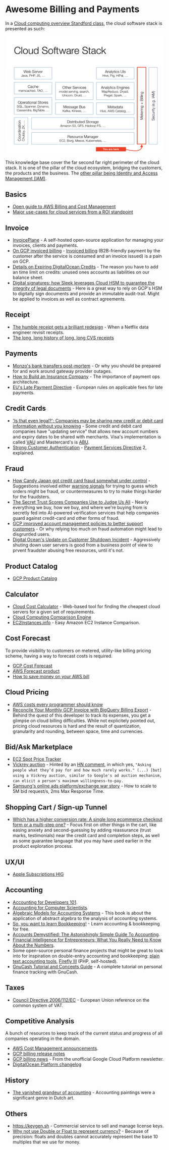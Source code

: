 # Awesome Billing and Payments

In a [Cloud computing overview Standford class](http://web.stanford.edu/class/cs349d/docs/L01_overview.pdf), the cloud software stack is presented as such:

![](cloud-software-stack-billing.png)

This knowledge base cover the far second far right perimeter of the cloud stack. It is one of the pillar of the cloud ecosystem, bridging the customers, the products and the business. The [other pillar being Identity and Access Management (IAM)](https://github.com/kdeldycke/awesome-iam/).


## Basics

* [Open guide to AWS Billing and Cost Management](https://github.com/open-guides/og-aws#billing-and-cost-management)
* [Major use-cases for cloud services from a ROI standpoint](https://news.ycombinator.com/item?id=19830022)


## Invoice

* [InvoicePlane](https://github.com/InvoicePlane/InvoicePlane) - A self-hosted open-source application for managing your invoices, clients and payments.
* [On GCP invoiced billing](https://news.ycombinator.com/item?id=17517479) - [Invoiced billing](https://cloud.google.com/billing/docs/how-to/invoiced-billing) (B2B-friendly payment by the customer after the service is consumed and an invoice issued) is a pain on GCP.
* [Details on Expiring DigitalOcean Credits](https://blog.digitalocean.com/details-on-expiring-digitalocean-credits/) - The reason you have to add an time limit on credits: unused ones accounts as liabilities on our balance sheet.
* [Digital signatures: how Sleek leverages Cloud HSM to guarantee the integrity of legal documents](https://medium.com/google-developers/digital-signatures-how-sleek-leverages-cloud-hsm-to-guarantee-the-integrity-of-legal-documents-a7bd3b82faf6) - Here is a great way to rely on GCP's HSM to digitally sign documents and provide an immutable audit-trail. Might be applied to invoices as well as contract agreements.


## Receipt

* [The humble receipt gets a brilliant redesign](https://www.fastcompany.com/90347782/the-humble-receipt-gets-a-brilliant-redesign) - When a Netflix data engineer revisit receipts.
* [The long, long history of long, long CVS receipts](https://www.vox.com/the-goods/2018/10/10/17956950/why-are-cvs-pharmacy-receipts-so-long)


## Payments

* [Monzo's bank transfers post-mortem](https://monzo.com/blog/2019/06/20/why-bank-transfers-failed-on-30th-may-2019/) - Or why you should be prepared for and work around gateway provider outages.
* [How to Build an Insurance Company](https://www.moderntreasury.com/journal/how-to-build-an-insurance-company) - The importance of payment ops architecture.
* [EU's Late Payment Directive](https://ec.europa.eu/growth/smes/support/late-payment_en) - European rules on applicable fees for late payments.


## Credit Cards

* ['Is that even legal?': Companies may be sharing new credit or debit card information without you knowing](https://www.cbc.ca/news/business/banking-information-shared-with-third-parties-1.5102931) - Some credit and debit card companies have "updating service" that allows new account numbers and expiry dates to be shared with merchants. Visa's implementation is called [VAU](https://developer.visa.com/capabilities/vau) and Mastercard's is [ABU](https://developer.mastercard.com/product/automatic-billing-updater).
* [Strong Customer Authentication](https://stripe.com/guides/strong-customer-authentication) - [Payment Services Directive](https://en.wikipedia.org/wiki/Payment_Services_Directive) 2, explained.


## Fraud

* [How Candy Japan got credit card fraud somewhat under control](https://www.candyjapan.com/behind-the-scenes/how-i-got-credit-card-fraud-somewhat-under-control) - Suggestions involved either [warning signals](https://www.candyjapan.com/behind-the-scenes/fraudulent-transaction-warning-signs) for trying to guess which orders might be fraud, or countermeasures to try to make things harder for the fraudsters.
* [The Secret Trust Scores Companies Use to Judge Us All](https://www.wsj.com/articles/the-secret-trust-scores-companies-use-to-judge-us-all-11554523206) - Nearly everything we buy, how we buy, and where we're buying from is secretly fed into AI-powered verification services that help companies guard against credit-card and other forms of fraud.
* [GCP improved account management policies to better support customers](https://cloudplatform.googleblog.com/2018/07/improving-our-account-management-policies-to-better-support-customers.html) - Or why relying too much on fraud automation might lead to disgruntled users.
* [Digital Ocean's Update on Customer Shutdown Incident](https://blog.digitalocean.com/an-update-on-last-weeks-customer-shutdown-incident/) - Aggressively shuting down user servers is good from a business point of view to prvent fraudster abusing free resources, until it's not.


## Product Catalog

* [GCP Product Catalog](https://cloud.google.com/blog/products/gcp/introducing-cloud-billing-catalog-api-gcp-pricing-in-real-time)


## Calculator

* [Cloud Cost Calculator](https://github.com/scalyr/cloud-costs) - Web-based tool for finding the cheapest cloud servers for a given set of requirements.
* [Cloud Computing Comparison Engine](https://www.cloudorado.com)
* [EC2Instances.info](https://ec2instances.info) - Easy Amazon EC2 Instance Comparison.


## Cost Forecast

To provide visibility to customers on metered, utility-like billing pricing scheme, having a way to forecast costs is required.

* [GCP Cost Forecast](https://cloudplatform.googleblog.com/2018/07/predict-your-future-costs-with-google-cloud-billing-cost-forecast.html)
* [AWS Forecast product](https://aws.amazon.com/forecast/)
* [How to save money on your AWS bill](https://twitter.com/QuinnyPig/status/1091041507342086144)


## Cloud Pricing

* [AWS costs every programmer should know](https://david-codes.hatanian.com/2019/06/09/aws-costs-every-programmer-should-now.html)
* [Reconcile Your Monthly GCP Invoice with BigQuery Billing Export](https://medium.com/@lukwam/reconcile-your-monthly-gcp-invoice-with-bigquery-billing-export-b36ae0c961e) - Behind the quest of this developer to track its expenses, you get a glimpse on cloud billing difficulties. While not explicitely pointed out, pricing cloud resources is hard and the result of quantization, granularity and rounding, between space, time and currencies.


## Bid/Ask Marketplace

* [EC2 Spot Price Tracker](https://github.com/grosskur/ec2price)
* [Vickrey auction](https://en.wikipedia.org/wiki/Vickrey_auction) - Hinted by an [HN comment](https://news.ycombinator.com/item?id=19145391), in which yes, `"Asking people what they’d pay for and how much rarely works." (...) [but] using a Vickrey auction, similar to Google's ad auction mechanism, can elicit a person's maximum willingness-to-pay.`
* [Samsung's online ads platform/exchange war story](https://github.com/eloraiby/fs-pacer/blob/master/fs-pacer.md) - How to scale to 5M bid request/s, 2ms Max Response Time.


## Shopping Cart / Sign-up Tunnel

* [Which has a higher conversion rate: A single long ecommerce checkout form or a multi-step one?](https://capitalandgrowth.org/questions/2055/which-has-a-higher-conversion-rate-a-single-long-e.html) - Focus first on other things in the cart, like easing anxiety and second-guessing by adding reassurance (trust marks, testimonials) near the credit card and completion steps, as well as some guarantee language that you may have used earlier in the product exploration process.


## UX/UI

* [Apple Subscriptions HIG](https://developer.apple.com/design/human-interface-guidelines/subscriptions/overview/)


## Accounting

* [Accounting for Developers 101](https://docs.google.com/document/d/1HDLRa6vKpclO1JtxbGB5NeAYWf8cf1UMGy22o8OZZq4).
* [Accounting for Computer Scientists](https://martin.kleppmann.com/2011/03/07/accounting-for-computer-scientists.html).
* [Algebraic Models for Accounting Systems](https://www.amazon.com/Algebraic-Models-For-Accounting-Systems/dp/9814287113) - This book is about the application of abstract algebra to the analysis of accounting systems.
* [So, you want to learn Bookkeeping!](http://www.dwmbeancounter.com/tutorial/Tutorial.html) - Learn accounting & bookkeeping for free.
* [Accounts Demystified: The Astonishingly Simple Guide To Accounting](https://www.amazon.co.uk/Accounts-Demystified-Astonishingly-Simple-Accounting/dp/0273744704/).
* [Financial Intelligence for Entrepreneurs: What You Really Need to Know About the Numbers](https://www.amazon.com/Financial-Intelligence-Entrepreneurs-Really-Numbers/dp/1422119157).
* Some open-source personal finance projects that might be great to look into for inspiration on double-entry accounting and bookkeeping: [plain text accounting tools](https://plaintextaccounting.org/#software), [Firefly III](https://firefly-iii.org) (PHP, self-hosted).
* [GnuCash Tutorial and Concepts Guide](https://www.gnucash.org/docs/v2.4/C/gnucash-guide/) - A complete tutorial on personal finance tracking with GnuCash.


## Taxes

* [Council Directive 2006/112/EC](https://eur-lex.europa.eu/legal-content/EN/TXT/HTML/?uri=OJ:L:2006:347:FULL) - European Union reference on the common system of VAT.


## Competitive Analysis

A bunch of resources to keep track of the current status and progress of all companies operating in the domain.

* [AWS Cost Management announcements](https://aws.amazon.com/about-aws/whats-new/aws-cost-management/).
* [GCP billing release notes](https://cloud.google.com/billing/docs/release-notes)
* [GCP billing news](https://www.gcpweekly.com/gcp-resources/tag/billing/) - From the unofficial Google Cloud Platform newsletter.
* [DigitalOcean Platform changelog](https://www.digitalocean.com/docs/platform/release-notes/)


## History

* [The vanished grandeur of accounting](https://www.bostonglobe.com/ideas/2014/06/07/the-vanished-grandeur-accounting/3zcbRBoPDNIryWyNYNMvbO/story.html) - 
Accounting paintings were a significant genre in Dutch art. 


## Others

* https://keygen.sh  - Commercial service to sell and manage license keys.
* [Why not use Double or Float to represent currency?](https://stackoverflow.com/questions/3730019/why-not-use-double-or-float-to-represent-currency/3730040#3730040) - Because of precision: floats and doubles cannot accurately represent the base 10 multiples that we use for money.
